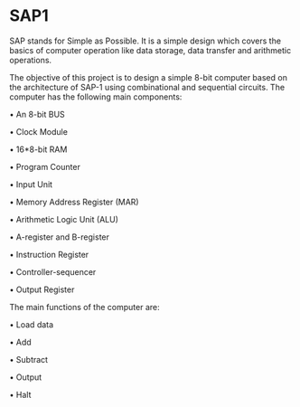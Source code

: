 # SAP1
SAP stands for Simple as Possible. It is a simple design which  covers the basics of computer operation like data storage, data transfer  and arithmetic operations. 

The objective of this project is to design a simple 8-bit computer based on the architecture of SAP-1 using combinational and sequential circuits. The computer has the following main components:

• An 8-bit BUS

• Clock Module

• 16*8-bit RAM

• Program Counter

• Input Unit

• Memory Address Register (MAR)

• Arithmetic Logic Unit (ALU)

• A-register and B-register

• Instruction Register

• Controller-sequencer

• Output Register

The main functions of the computer are:

• Load data

• Add

• Subtract

• Output 

• Halt
